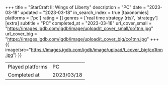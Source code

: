 +++
title = "StarCraft II: Wings of Liberty"
description = "PC"
date = "2023-03-18"
updated = "2023-03-18"
in_search_index = true
[taxonomies]
platforms = ['pc']
rating = []
genres = ['real time strategy (rts)', 'strategy']
[extra]
subtitle = "PC"
completed_at = "2023-03-18"
url_cover_small = "https://images.igdb.com/igdb/image/upload/t_cover_small/co1tnn.jpg"
url_cover_big = "https://images.igdb.com/igdb/image/upload/t_cover_big/co1tnn.jpg"
+++
{{ image(src="https://images.igdb.com/igdb/image/upload/t_cover_big/co1tnn.jpg") }}

|              |            |
| ------------ | ---------- |
| Played platforms    | PC |
| Completed at | 2023/03/18 |

